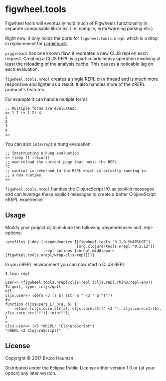 # figwheel.tools

Figwheel tools will eventually hold much of Figwheels functionality in
separate composable libraries, (i.e. compile, error/warning parsing etc.)

Right now, it only holds the parts for `figwheel.tools.nrepl` which is a drop in
replacement for [piggieback](https://github.com/cemerick/piggieback).

`piggieback` has one known flaw, it recreates a new CLJS repl on each
request. Creating a CLJS REPL is a particularly heavy operation
involving at least the reloading of the analysis cache. This causes a
noticable lag on each evaluation.

`figwheel.tools.nrepl` creates a single REPL on a thread and is much
more responsive and lighter as a result. It also handles more of the nREPL
protocol's features.

For example it can handle mutiple forms
```
;; Multiple forms are evaluated:
=> 1 2 (+ 1 2) 4
1
2
3
4
=>
```

You can also `interrupt` a hung evaluation:
```
;; Interrupting a hung evaluation
=> (loop [] (recur))
;; now reload the current page that hosts the REPL
^C
;; control is returned to the REPL which is actually running in 
;; a new runtime
=>
```

`figwheel.tools.nrepl` handles the ClojureScript I/O as explicit
messages and can leverage these explicit messages to create a better
ClojureScript nREPL experience.

## Usage

Modify your project.clj to include the following :dependencies and :repl-options:

```
:profiles {:dev {:dependencies [[figwheel.tools "0.1.0-SNAPSHOT"]
                                [org.clojure/tools.nrepl "0.2.12"]]
                 :repl-options {:nrepl-middleware [figwheel.tools.nrepl/wrap-cljs-repl]}}}
```

In you nREPL environment you can now start a CLJS REPL


```
$ lein repl
....
user=> (figwheel.tools.nrepl/cljs-repl (cljs.repl.rhino/repl-env))
To quit, type: :cljs/quit
nil
cljs.user=> (defn <3 [a b] (str a " <3 " b "!"))
#<
function cljs$user$_LT_3(a, b) {
    return [cljs.core.str(a), cljs.core.str(" <3 "), cljs.core.str(b), cljs.core.str("!")].join("");
}
>
cljs.user=> (<3 "nREPL" "ClojureScript")
"nREPL <3 ClojureScript!"
```

## License

Copyright © 2017 Bruce Hauman

Distributed under the Eclipse Public License either version 1.0 or (at your option) any later version.
